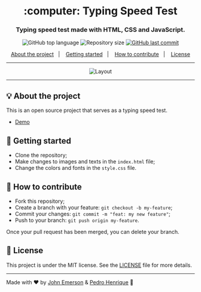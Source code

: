 <h1 align="center">:computer: Typing Speed Test</h1>
<h3 align="center">Typing speed test made with HTML, CSS and JavaScript.</h3>

<p align="center">
  <img alt="GitHub top language" src="https://img.shields.io/github/languages/top/johnggli/typing-speed-test?color=8257E5&labelColor=000000">
  
  <img alt="Repository size" src="https://img.shields.io/github/repo-size/johnggli/typing-speed-test?color=8257E5&labelColor=000000">
  
  <a href="https://github.com/johnggli/typing-speed-test/commits/master">
    <img alt="GitHub last commit" src="https://img.shields.io/github/last-commit/johnggli/typing-speed-test?color=8257E5&labelColor=000000">
  </a>
</p>

<p align="center">
  <a href="#-about-the-project">About the project</a>&nbsp;&nbsp;&nbsp;|&nbsp;&nbsp;&nbsp;
  <a href="#-getting-started">Getting started</a>&nbsp;&nbsp;&nbsp;|&nbsp;&nbsp;&nbsp;
  <a href="#-how-to-contribute">How to contribute</a>&nbsp;&nbsp;&nbsp;|&nbsp;&nbsp;&nbsp;
  <a href="#-license">License</a>
</p>

---

<p align="center">
  <img alt="Layout" src="https://user-images.githubusercontent.com/43749971/76169699-a1a2b500-6159-11ea-89d0-79dc71896f60.png">
</p>

---

## 💡 About the project

This is an open source project that serves as a typing speed test.
- [Demo](https://johnggli.github.io/typing-speed-test)

## 🚀 Getting started

- Clone the repository;
- Make changes to images and texts in the `index.html` file;
- Change the colors and fonts in the `style.css` file.

## 🤔 How to contribute

- Fork this repository;
- Create a branch with your feature: `git checkout -b my-feature`;
- Commit your changes: `git commit -m "feat: my new feature"`;
- Push to your branch: `git push origin my-feature`.

Once your pull request has been merged, you can delete your branch.

## 📝 License

This project is under the MIT license. See the [LICENSE](LICENSE) file for more details.

---

Made with ❤️ by [John Emerson](https://johnggli.github.io/linktree) & [Pedro Henrique](https://github.com/PedroHenriqueDevBR) :wave:
